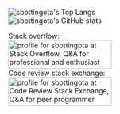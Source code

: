 ![sbottingota's Top Langs](https://github-readme-stats.vercel.app/api/top-langs/?username=sbottingota&layout=compact)  
![sbottingota's GitHub stats](https://github-readme-stats.vercel.app/api?username=sbottingota&show_icons=true&theme=default)

Stack overflow:  
<a href="https://stackoverflow.com/users/20078696/sbottingota"><img src="https://stackoverflow.com/users/flair/20078696.png" width="208" height="58" alt="profile for sbottingota at Stack Overflow, Q&amp;A for professional and enthusiast programmers" title="profile for sbottingota at Stack Overflow, Q&amp;A for professional and enthusiast programmers"></a>  
Code review stack exchange:  
<a href="https://codereview.stackexchange.com/users/272258/sbottingota"><img src="https://codereview.stackexchange.com/users/flair/272258.png" width="208" height="58" alt="profile for sbottingota at Code Review Stack Exchange, Q&amp;A for peer programmer code reviews" title="profile for sbottingota at Code Review Stack Exchange, Q&amp;A for peer programmer code reviews"></a>

